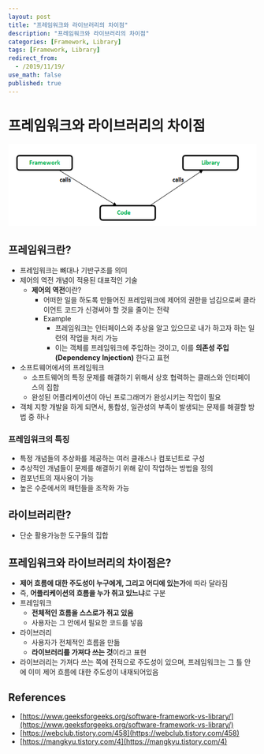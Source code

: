 ```yaml
---
layout: post
title: "프레임워크와 라이브러리의 차이점"
description: "프레임워크와 라이브러리의 차이점"
categories: [Framework, Library]
tags: [Framework, Library]
redirect_from:
  - /2019/11/19/
use_math: false
published: true
---
```


# 프레임워크와 라이브러리의 차이점

<img src="/assets/images/posts/3/framework-vs-library.png">

## 프레임워크란?

- 프레임워크는 뼈대나 기반구조를 의미
- 제어의 역전 개념이 적용된 대표적인 기술
  - <strong>제어의 역전</strong>이란?
    - 어떠한 일을 하도록 만들어진 프레임워크에 제어의 권한을 넘김으로써 클라이언트 코드가 신경써야 할 것을 줄이는 전략
    - Example
      - 프레임워크는 인터페이스와 추상을 알고 있으므로 내가 하고자 하는 일련의 작업을 처리 가능
      - 이는 객체를 프레임워크에 주입하는 것이고, 이를 <strong>의존성 주입 (Dependency Injection)</strong> 한다고 표현
- 소프트웨어에서의 프레임워크
  - 소프트웨어의 특정 문제를 해결하기 위해서 상호 협력하는 클래스와 인터페이스의 집합
  - 완성된 어플리케이션이 아닌 프로그래머가 완성시키는 작업이 필요
- 객체 지향 개발을 하게 되면서, 통합성, 일관성의 부족이 발생되는 문제를 해결할 방법 중 하나

### 프레임워크의 특징

- 특정 개념들의 추상화를 제공하는 여러 클래스나 컴포넌트로 구성
- 추상적인 개념들이 문제를 해결하기 위해 같이 작업하는 방법을 정의
- 컴포넌트의 재사용이 가능
- 높은 수준에서의 패턴들을 조작화 가능

## 라이브러리란?

- 단순 활용가능한 도구들의 집합

## 프레임워크와 라이브러리의 차이점은?

- <strong>제어 흐름에 대한 주도성이 누구에게, 그리고 어디에 있는가</strong>에 따라 달라짐
- 즉, <strong>어플리케이션의 흐름을 누가 쥐고 있느냐</strong>로 구분
- 프레임워크
  - <strong>전체적인 흐름을 스스로가 쥐고 있음</strong>
  - 사용자는 그 안에서 필요한 코드를 넣음
- 라이브러리
  - 사용자가 전체적인 흐름을 만듦
  - <strong>라이브러리를 가져다 쓰는 것</strong>이라고 표현
- 라이브러리는 가져다 쓰는 쪽에 전적으로 주도성이 있으며, 프레임워크는 그 틀 안에 이미 제어 흐름에 대한 주도성이 내재되어있음

## References

- [https://www.geeksforgeeks.org/software-framework-vs-library/](https://www.geeksforgeeks.org/software-framework-vs-library/)
- [https://webclub.tistory.com/458](https://webclub.tistory.com/458)
- [https://mangkyu.tistory.com/4](https://mangkyu.tistory.com/4)
